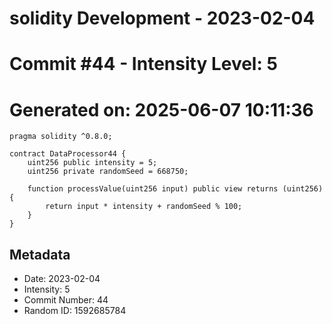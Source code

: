 ﻿# solidity Development - 2023-02-04
# Commit #44 - Intensity Level: 5
# Generated on: 2025-06-07 10:11:36
```solidity
pragma solidity ^0.8.0;

contract DataProcessor44 {
    uint256 public intensity = 5;
    uint256 private randomSeed = 668750;

    function processValue(uint256 input) public view returns (uint256) {
        return input * intensity + randomSeed % 100;
    }
}
```
## Metadata
- Date: 2023-02-04
- Intensity: 5
- Commit Number: 44
- Random ID: 1592685784
